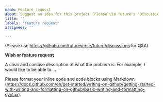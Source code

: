```yaml
---
name: Feature request
about: Suggest an idea for this project (Please use future's 'Discussions' for Q&A)
title: ''
labels: 'feature request'
assignees: ''

---
```

(Please use <https://github.com/futureverse/future/discussions> for Q&A)

**Wish or feature request**

A clear and concise description of what the problem is. For example, I would like to be able to ...

Please format your inline code and code blocks using Markdown (<https://docs.github.com/en/get-started/writing-on-github/getting-started-with-writing-and-formatting-on-github/basic-writing-and-formatting-syntax>).

